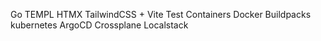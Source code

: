 
Go
TEMPL
HTMX
TailwindCSS + Vite
Test Containers
Docker
Buildpacks
kubernetes
ArgoCD
Crossplane
Localstack